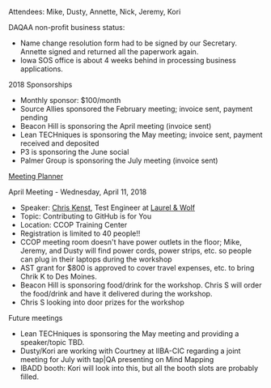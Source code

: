 Attendees: Mike, Dusty, Annette, Nick, Jeremy, Kori

DAQAA non-profit business status: 
  - Name change resolution form had to be signed by our Secretary. Annette signed and returned all the paperwork again.
  - Iowa SOS office is about 4 weeks behind in processing business applications.

2018 Sponsorships
  - Monthly sponsor: $100/month
  - Source Allies sponsored the February meeting; invoice sent, payment pending
  - Beacon Hill is sponsoring the April meeting (invoice sent)
  - Lean TECHniques is sponsoring the May meeting; invoice sent, payment received and deposited
  - P3 is sponsoring the June social
  - Palmer Group is sponsoring the July meeting (invoice sent)

[Meeting Planner](https://docs.google.com/spreadsheets/d/1qY6O5bR5MWBwRZ-iIOG0dUWdoj8bld_chOMgfkDfrik/edit?usp=sharing)

April Meeting - Wednesday, April 11, 2018
  - Speaker: [Chris Kenst](https://www.kenst.com), Test Engineer at [Laurel & Wolf](https://www.laurelandwolf.com/)
  - Topic: Contributing to GitHub is for You
  - Location: CCOP Training Center
  - Registration is limited to 40 people!!
  - CCOP meeting room doesn't have power outlets in the floor; Mike, Jeremy, and Dusty will find power cords, power strips, etc. so people can plug in their laptops during the workshop
  - AST grant for $800 is approved to cover travel expenses, etc. to bring Chrik K to Des Moines.
  - Beacon Hill is sponsoring food/drink for the workshop. Chris S will order the food/drink and have it delivered during the workshop.
  - Chris S looking into door prizes for the workshop
  
Future meetings
  - Lean TECHniques is sponsoring the May meeting and providing a speaker/topic TBD.
  - Dusty/Kori are working with Courtney at IIBA-CIC regarding a joint meeting for July with tap|QA presenting on Mind Mapping
  - IBADD booth: Kori will look into this, but all the booth slots are probably filled.
